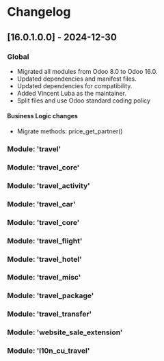 # Changelog

## [16.0.1.0.0] - 2024-12-30
### Global
- Migrated all modules from Odoo 8.0 to Odoo 16.0.
- Updated dependencies and manifest files.
- Updated dependencies for compatibility.
- Added Vincent Luba as the maintainer.
- Split files and use Odoo standard coding policy

#### Business Logic changes
- Migrate methods: price_get_partner()

### Module: 'travel'

### Module: 'travel_core'

### Module: 'travel_activity'

### Module: 'travel_car'
### Module: 'travel_core'
### Module: 'travel_flight'
### Module: 'travel_hotel'
### Module: 'travel_misc'
### Module: 'travel_package'
### Module: 'travel_transfer'
### Module: 'website_sale_extension'
### Module: 'l10n_cu_travel'
